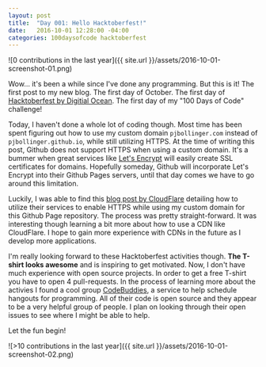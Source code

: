 ```yaml
---
layout: post
title:  "Day 001: Hello Hacktoberfest!"
date:   2016-10-01 12:28:00 -04:00
categories: 100daysofcode hacktoberfest
---
```

![0 contributions in the last year]({{ site.url }}/assets/2016-10-01-screenshot-01.png)

Wow... it's been a while since I've done any programming. But this is it! The first post to my new blog. The first day of October. The first day of [Hacktoberfest by Digitial Ocean](https://hacktoberfest.digitalocean.com/). The first day of my "100 Days of Code" challenge! 

Today, I haven't done a whole lot of coding though. Most time has been spent figuring out how to use my custom domain `pjbollinger.com` instead of `pjbollinger.github.io`, while still utilizing HTTPS. At the time of writing this post, Github does not support HTTPS when using a custom domain. It's a bummer when great services like [Let's Encrypt](https://letsencrypt.org) will easily create SSL certificates for domains. Hopefully someday, Github will incorporate Let's Encrypt into their Github Pages servers, until that day comes we have to go around this limitation.

Luckily, I was able to find this [blog post by CloudFlare](https://blog.cloudflare.com/secure-and-fast-github-pages-with-cloudflare/) detailing how to utilize their services to enable HTTPS while using my custom domain for this Github Page repository. The process was pretty straight-forward. It was interesting though learning a bit more about how to use a CDN like CloudFlare. I hope to gain more experience with CDNs in the future as I develop more applications.

I'm really looking forward to these Hacktoberfest activities though. **The T-shirt looks awesome** and is inspiring to get motivated. Now, I don't have much experience with open source projects. In order to get a free T-shirt you have to open 4 pull-requests. In the process of learning more about the activies I found a cool group [CodeBuddies](https://codebuddies.org), a service to help schedule hangouts for programming. All of their code is open source and they appear to be a very helpful group of people. I plan on looking through their open issues to see where I might be able to help.

Let the fun begin!

![>10 contributions in the last year]({{ site.url }}/assets/2016-10-01-screenshot-02.png)
